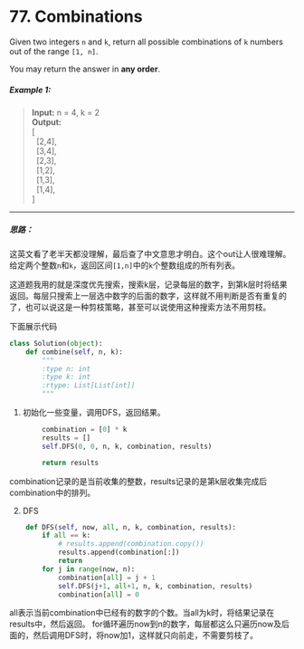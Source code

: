 # 77. Combinations

Given two integers `n` and `k`, return all possible combinations of `k` numbers out of the range `[1, n]`.

You may return the answer in **any order**.

##### Example 1:
> **Input:** n = 4, k = 2  
> **Output:**  
> [  
>  &nbsp;&nbsp;[2,4],  
>  &nbsp;&nbsp;[3,4],  
>  &nbsp;&nbsp;[2,3],  
>  &nbsp;&nbsp;[1,2],  
>  &nbsp;&nbsp;[1,3],  
>  &nbsp;&nbsp;[1,4],  
>]  

---
##### 思路：
这英文看了老半天都没理解，最后查了中文意思才明白。这个out让人很难理解。  
给定两个整数`n`和`k`，返回区间`[1,n]`中的`k`个整数组成的所有列表。

这道题我用的就是深度优先搜索，搜索k层，记录每层的数字，到第k层时将结果返回。每层只搜索上一层选中数字的后面的数字，这样就不用判断是否有重复的了，也可以说这是一种剪枝策略，甚至可以说使用这种搜索方法不用剪枝。

下面展示代码

```python
class Solution(object):
    def combine(self, n, k):
        """
        :type n: int
        :type k: int
        :rtype: List[List[int]]
        """
```

1. 初始化一些变量，调用DFS，返回结果。

```python
        combination = [0] * k
        results = []
        self.DFS(0, 0, n, k, combination, results)

        return results
```

combination记录的是当前收集的整数，results记录的是第k层收集完成后combination中的排列。

2. DFS

```python
    def DFS(self, now, all, n, k, combination, results):
        if all == k:
            # results.append(combination.copy())
            results.append(combination[:])
            return
        for j in range(now, n):
            combination[all] = j + 1
            self.DFS(j+1, all+1, n, k, combination, results)
            combination[all] = 0
```

all表示当前combination中已经有的数字的个数。当all为k时，将结果记录在results中，然后返回。
for循环遍历now到n的数字，每层都这么只遍历now及后面的，然后调用DFS时，将now加1，这样就只向前走，不需要剪枝了。